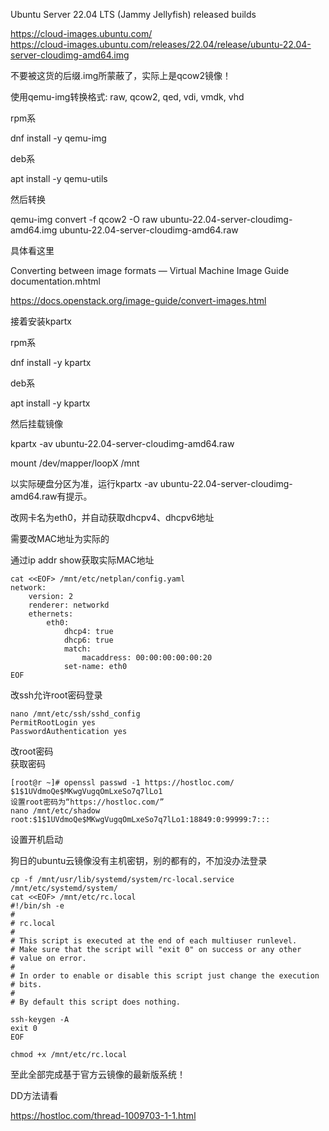 Ubuntu Server 22.04 LTS (Jammy Jellyfish) released builds

https://cloud-images.ubuntu.com/  
https://cloud-images.ubuntu.com/releases/22.04/release/ubuntu-22.04-server-cloudimg-amd64.img  

不要被这货的后缀.img所蒙蔽了，实际上是qcow2镜像！

使用qemu-img转换格式: raw, qcow2, qed, vdi, vmdk, vhd

rpm系

dnf install -y qemu-img

deb系

apt install -y qemu-utils

然后转换

qemu-img convert -f qcow2 -O raw ubuntu-22.04-server-cloudimg-amd64.img ubuntu-22.04-server-cloudimg-amd64.raw

具体看这里

Converting between image formats — Virtual Machine Image Guide documentation.mhtml

https://docs.openstack.org/image-guide/convert-images.html

接着安装kpartx

rpm系

dnf install -y kpartx

deb系

apt install -y kpartx

然后挂载镜像

kpartx -av ubuntu-22.04-server-cloudimg-amd64.raw

mount /dev/mapper/loopX /mnt

以实际硬盘分区为准，运行kpartx -av ubuntu-22.04-server-cloudimg-amd64.raw有提示。

改网卡名为eth0，并自动获取dhcpv4、dhcpv6地址

需要改MAC地址为实际的

通过ip addr show获取实际MAC地址
```
cat <<EOF> /mnt/etc/netplan/config.yaml
network:
    version: 2
    renderer: networkd
    ethernets:
        eth0:
            dhcp4: true
            dhcp6: true
            match:
                macaddress: 00:00:00:00:00:20
            set-name: eth0
EOF
```
改ssh允许root密码登录
```
nano /mnt/etc/ssh/sshd_config
PermitRootLogin yes
PasswordAuthentication yes
```
改root密码   
获取密码
```
[root@r ~]# openssl passwd -1 https://hostloc.com/
$1$1UVdmoQe$MKwgVugqOmLxeSo7q7lLo1
设置root密码为“https://hostloc.com/”
nano /mnt/etc/shadow
root:$1$1UVdmoQe$MKwgVugqOmLxeSo7q7lLo1:18849:0:99999:7:::
```
设置开机启动

狗日的ubuntu云镜像没有主机密钥，别的都有的，不加没办法登录
```
cp -f /mnt/usr/lib/systemd/system/rc-local.service /mnt/etc/systemd/system/
cat <<EOF> /mnt/etc/rc.local
#!/bin/sh -e
#
# rc.local
#
# This script is executed at the end of each multiuser runlevel.
# Make sure that the script will "exit 0" on success or any other
# value on error.
#
# In order to enable or disable this script just change the execution
# bits.
#
# By default this script does nothing.

ssh-keygen -A
exit 0
EOF

chmod +x /mnt/etc/rc.local
```
至此全部完成基于官方云镜像的最新版系统！

DD方法请看

https://hostloc.com/thread-1009703-1-1.html
